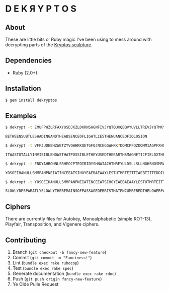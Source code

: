 D E K Я Y P T O S
===================

## About
These are little bits o' Ruby magic I've been using to mess around with decrypting parts of the [Kryptos sculpture](http://en.wikipedia.org/wiki/Kryptos).

## Dependencies
* Ruby (2.0+).

## Installation
```bash
$ gem install dekryptos
```

## Examples
```bash
$ dekrypt -t EMUFPHZLRFAXYUSDJKZLDKRNSHGNFIVJYQTQUXQBQVYUVLLTREVJYQTMKYRDMFD -k KRYPTOS,PALIMPSEST -c vigenere

BETWEENSUBTLESHADINGANDTHEABSENCEOFLIGHTLIESTHENUANCEOFIQLUSION

$ dekrypt -t VFPJUDEEHZWETZYVGWHKKQETGFQJNCEGGWHKK?DQMCPFQZDQMMIAGPFXHQRLGTIMVMZJANQLVKQEDAGDVFRPJUNGEUNAQZGZLECGYUXUEENJTBJLBQCRTBJDFHRRYIZETKZEMVDUFKSJHKFWHKUWQLSZFTIHHDDDUVH?DWKBFUFPWNTDFIYCUQZEREEVLDKFEZMOQQJLTTUGSYQPFEUNLAVIDXFLGGTEZ?FKZBSFDQVGOGIPUFXHHDRKFFHQNTGPUAECNUVPDJMQCLQUMUNEDFQELZZVRRGKFFVOEEXBDMVPNFQXEZLGREDNQFMPNZGLFLPMRJQYALMGNUVPDXVKPDQUMEBEDMHDAFMJGZNUPLGESWJLLAETG -k KRYPTOS,ABSCISSA -c vigenere

ITWASTOTALLYINVISIBLEHOWSTHATPOSSIBLETHEYUSEDTHEEARTHSMAGNETICFIELDXTHEINFORMATIONWASGATHEREDANDTRANSMITTEDUNDERGRUUNDTOANUNKNOWNLOCATIONXDOESLANGLEYKNOWABOUTTHISTHEYSHOULDITSBURIEDOUTTHERESOMEWHEREXWHOKNOWSTHEEXACTLOCATIONONLYWWTHISWASHISLASTMESSAGEXTHIRTYEIGHTDEGREESFIFTYSEVENMINUTESSIXPOINTFIVESECONDSNORTHSEVENTYSEVENDEGREESEIGHTMINUTESFORTYFOURSECONDSWESTXLAYERTWO

$ dekrypt -t ENDYAHROHNLSRHEOCPTEOIBIDYSHNAIACHTNREYULDSLLSLLNOHSNOSMRWXMNETPRNGATIHNRARPESLNNELEBLPIIACAEWMTWNDITEENRAHCTENEUDRETNHAEOETFOLSEDTIWENHAEIOYTEYQHEENCTAYCREIFTBRSPAMHHEWENATAMATEGYEERLBTEEFOASFIOTUETUAEOTOARMAEERTNRTIBSEDDNIAAHTTMSTEWPIEROAGRIEWFEBAECTDDHILCEIHSITEGOEAOSDDRYDLORITRKLMLEHAGTDHARDPNEOHMGFMFEUHEECDMRIPFEIMEHNLSSTTRTVDOHW -k 4 -c transposition

YOSOEIHANULLSMMPANPNEIATINCEEATSIHOYEAEBAEAAYLESTUTMRTEITTIAEBTIITEDDILHDDOFUCIINTVWDRLETBSITYSLHSXTGHRLLPCMDEHNRHELTNIEETRTPHNMGREAOTORERSNHSPOIECHEIOSYRKETREGEEREHSTHNHNHPIYAHEDSOOWENIASELAWNEAEDNOODEETHCCFSHEAEETOIEEAENBDAMWRRFEDCSGORORLGANMFEMFESROEAHRCODNCRLLNNRNRTRENBIEWTRTUTEFEWAYQNYIRMWTTEBFFUAOATIDATEEGWADLHEADLTMAHPHMHDPMLTD

$ dekrypt -t YOSOEIHANULLSMMPANPNEIATINCEEATSIHOYEAEBAEAAYLESTUTMRTEITTIAEBTIITEDDILHDDOFUCIINTVWDRLETBSITYSLHSXTGHRLLPCMDEHNRHELTNIEETRTPHNMGREAOTORERSNHSPOIECHEIOSYRKETREGEEREHSTHNHNHPIYAHEDSOOWENIASELAWNEAEDNOODEETHCCFSHEAEETOIEEAENBDAMWRRFEDCSGORORLGANMFEMFESROEAHRCODNCRLLNNRNRTRENBIEWTRTUTEFEWAYQNYIRMWTTEBFFUAOATIDATEEGWADLHEADLTMAHPHMHDPMLTD -k 48 -c transposition

SLOWLYDESPARATLYSLOWLYTHEREMAINSOFPASSAGEDEBRISTHATENCUMBEREDTHELOWERPARTOFTHEDOORWAYWASREMOVEDWITHTREMBLINGHANDSIMADEATINYBREACHINTHEUPPERLEFTHANDCORNERANDTHENWIDENINGTHEHOLEALITTLEIINSERTEDTHECANDLEANDPEEREDINTHEHOTAIRESCAPINGFROMTHECHAMBERCAUSEDTHEFLAMETOFLICKERBUTPRESENTLYDETAILSOFTHEROOMWITHINEMERGEDFROMTHEMISTXCANYOUSEEANYTHINGQ
```

## Ciphers
There are currently files for Autokey, Monoalphabetic (simple ROT-13), Playfair, Transposition, and Vigenere ciphers.

## Contributing
1. Branch (`git checkout -b fancy-new-feature`)
2. Commit (`git commit -m "Fanciness!"`)
3. Lint (`bundle exec rake rubocop`)
4. Test (`bundle exec rake spec`)
5. Generate documentation (`bundle exec rake rdoc`)
6. Push (`git push origin fancy-new-feature`)
7. Ye Olde Pulle Request
